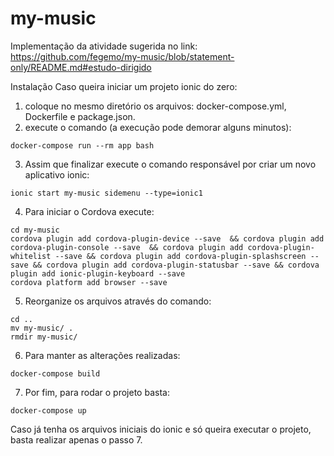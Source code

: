 # my-music
Implementação da atividade sugerida no link: https://github.com/fegemo/my-music/blob/statement-only/README.md#estudo-dirigido


Instalação
 Caso queira iniciar um projeto ionic do zero:
  1) coloque no mesmo diretório os arquivos: docker-compose.yml, Dockerfile e package.json.
  2) execute o comando (a execução pode demorar alguns minutos): 
    
  ````
  docker-compose run --rm app bash

  ````
   3) Assim que finalizar execute o comando responsável por criar um novo aplicativo ionic:
  ````
  ionic start my-music sidemenu --type=ionic1

  ````
   4) Para iniciar o Cordova execute:
  ````
  cd my-music
  cordova plugin add cordova-plugin-device --save  && cordova plugin add cordova-plugin-console --save  && cordova plugin add cordova-plugin-whitelist --save && cordova plugin add cordova-plugin-splashscreen --save && cordova plugin add cordova-plugin-statusbar --save && cordova plugin add ionic-plugin-keyboard --save
  cordova platform add browser --save
  ````
   5) Reorganize os arquivos através do comando:
  ````
  cd ..
  mv my-music/ .
  rmdir my-music/

  ````
   6) Para manter as alterações realizadas:
  ````
  docker-compose build

  ````
   7) Por fim, para rodar o projeto basta:
  ````
  docker-compose up

  ````
 Caso já tenha os arquivos iniciais do ionic e só queira executar o projeto, basta realizar apenas o passo 7.
   

   
